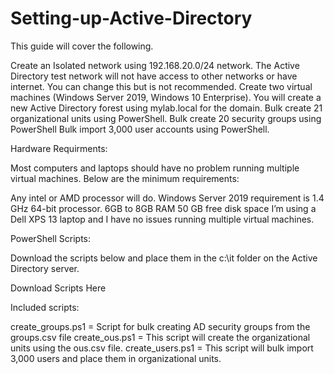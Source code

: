 # Setting-up-Active-Directory

This guide will cover the following.

Create an Isolated network using 192.168.20.0/24 network. The Active Directory test network will not have access to other networks or have internet. You can change this but is not recommended.
Create two virtual machines (Windows Server 2019, Windows 10 Enterprise).
You will create a new Active Directory forest using mylab.local for the domain.
Bulk create 21 organizational units using PowerShell.
Bulk create 20 security groups using PowerShell
Bulk import 3,000 user accounts using PowerShell.

Hardware Requirments:

Most computers and laptops should have no problem running multiple virtual machines. Below are the minimum requirements:

Any intel or AMD processor will do. Windows Server 2019 requirement is 1.4 GHz 64-bit processor.
6GB to 8GB RAM
50 GB free disk space
I’m using a Dell XPS 13 laptop and I have no issues running multiple virtual machines.

PowerShell Scripts:

Download the scripts below and place them in the c:\it folder on the Active Directory server.

Download Scripts Here

Included scripts:

create_groups.ps1 = Script for bulk creating AD security groups from the groups.csv file
create_ous.ps1 = This script will create the organizational units using the ous.csv file.
create_users.ps1 = This script will bulk import 3,000 users and place them in organizational units.
